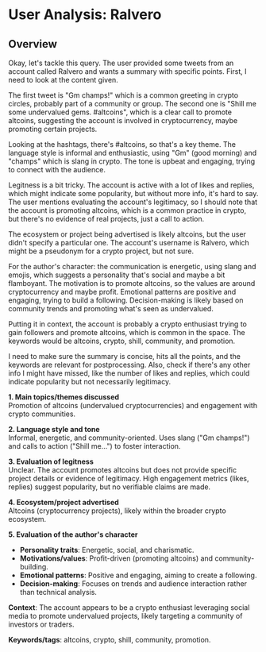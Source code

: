# User Analysis: Ralvero

## Overview

<think>
Okay, let's tackle this query. The user provided some tweets from an account called Ralvero and wants a summary with specific points. First, I need to look at the content given.

The first tweet is "Gm champs!" which is a common greeting in crypto circles, probably part of a community or group. The second one is "Shill me some undervalued gems. #altcoins", which is a clear call to promote altcoins, suggesting the account is involved in cryptocurrency, maybe promoting certain projects.

Looking at the hashtags, there's #altcoins, so that's a key theme. The language style is informal and enthusiastic, using "Gm" (good morning) and "champs" which is slang in crypto. The tone is upbeat and engaging, trying to connect with the audience.

Legitness is a bit tricky. The account is active with a lot of likes and replies, which might indicate some popularity, but without more info, it's hard to say. The user mentions evaluating the account's legitimacy, so I should note that the account is promoting altcoins, which is a common practice in crypto, but there's no evidence of real projects, just a call to action.

The ecosystem or project being advertised is likely altcoins, but the user didn't specify a particular one. The account's username is Ralvero, which might be a pseudonym for a crypto project, but not sure.

For the author's character: the communication is energetic, using slang and emojis, which suggests a personality that's social and maybe a bit flamboyant. The motivation is to promote altcoins, so the values are around cryptocurrency and maybe profit. Emotional patterns are positive and engaging, trying to build a following. Decision-making is likely based on community trends and promoting what's seen as undervalued.

Putting it in context, the account is probably a crypto enthusiast trying to gain followers and promote altcoins, which is common in the space. The keywords would be altcoins, crypto, shill, community, and promotion.

I need to make sure the summary is concise, hits all the points, and the keywords are relevant for postprocessing. Also, check if there's any other info I might have missed, like the number of likes and replies, which could indicate popularity but not necessarily legitimacy.
</think>

**1. Main topics/themes discussed**  
Promotion of altcoins (undervalued cryptocurrencies) and engagement with crypto communities.  

**2. Language style and tone**  
Informal, energetic, and community-oriented. Uses slang ("Gm champs!") and calls to action ("Shill me...") to foster interaction.  

**3. Evaluation of legitness**  
Unclear. The account promotes altcoins but does not provide specific project details or evidence of legitimacy. High engagement metrics (likes, replies) suggest popularity, but no verifiable claims are made.  

**4. Ecosystem/project advertised**  
Altcoins (cryptocurrency projects), likely within the broader crypto ecosystem.  

**5. Evaluation of the author's character**  
- **Personality traits**: Energetic, social, and charismatic.  
- **Motivations/values**: Profit-driven (promoting altcoins) and community-building.  
- **Emotional patterns**: Positive and engaging, aiming to create a following.  
- **Decision-making**: Focuses on trends and audience interaction rather than technical analysis.  

**Context**: The account appears to be a crypto enthusiast leveraging social media to promote undervalued projects, likely targeting a community of investors or traders.  

**Keywords/tags**: altcoins, crypto, shill, community, promotion.